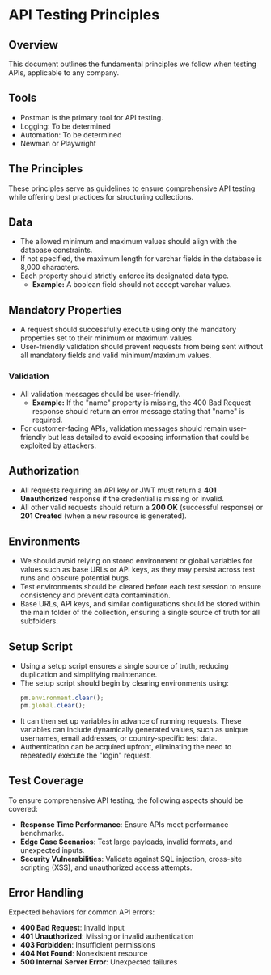 # API Testing Principles

## Overview
This document outlines the fundamental principles we follow when testing APIs, applicable to any company.

## Tools
- Postman is the primary tool for API testing.
- Logging: To be determined
- Automation: To be determined
- Newman or Playwright

## The Principles
These principles serve as guidelines to ensure comprehensive API testing while offering best practices for structuring collections.

## Data
- The allowed minimum and maximum values should align with the database constraints.
- If not specified, the maximum length for varchar fields in the database is 8,000 characters.
- Each property should strictly enforce its designated data type.
  - **Example:** A boolean field should not accept varchar values.

## Mandatory Properties
- A request should successfully execute using only the mandatory properties set to their minimum or maximum values.
- User-friendly validation should prevent requests from being sent without all mandatory fields and valid minimum/maximum values.

### Validation
- All validation messages should be user-friendly.
  - **Example:** If the "name" property is missing, the 400 Bad Request response should return an error message stating that "name" is required.
- For customer-facing APIs, validation messages should remain user-friendly but less detailed to avoid exposing information that could be exploited by attackers.

## Authorization
- All requests requiring an API key or JWT must return a **401 Unauthorized** response if the credential is missing or invalid.
- All other valid requests should return a **200 OK** (successful response) or **201 Created** (when a new resource is generated).

## Environments
- We should avoid relying on stored environment or global variables for values such as base URLs or API keys, as they may persist across test runs and obscure potential bugs.
- Test environments should be cleared before each test session to ensure consistency and prevent data contamination.
- Base URLs, API keys, and similar configurations should be stored within the main folder of the collection, ensuring a single source of truth for all subfolders.

## Setup Script
- Using a setup script ensures a single source of truth, reducing duplication and simplifying maintenance.
- The setup script should begin by clearing environments using:
  ```javascript
  pm.environment.clear();
  pm.global.clear();
  ```
- It can then set up variables in advance of running requests. These variables can include dynamically generated values, such as unique usernames, email addresses, or country-specific test data.
- Authentication can be acquired upfront, eliminating the need to repeatedly execute the "login" request.

## Test Coverage
To ensure comprehensive API testing, the following aspects should be covered:
- **Response Time Performance**: Ensure APIs meet performance benchmarks.
- **Edge Case Scenarios**: Test large payloads, invalid formats, and unexpected inputs.
- **Security Vulnerabilities**: Validate against SQL injection, cross-site scripting (XSS), and unauthorized access attempts.

## Error Handling
Expected behaviors for common API errors:
- **400 Bad Request**: Invalid input
- **401 Unauthorized**: Missing or invalid authentication
- **403 Forbidden**: Insufficient permissions
- **404 Not Found**: Nonexistent resource
- **500 Internal Server Error**: Unexpected failures

